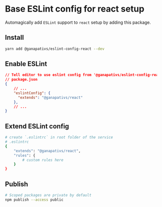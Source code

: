 # Base ESLint config for react setup

Automagically add `ESLint` support to `react` setup by adding this package.

## Install

```sh
yarn add @ganapativs/eslint-config-react --dev
```

## Enable ESLint

```json
// Tell editor to use eslint config from '@ganapativs/eslint-config-react'
// package.json
{
    // ...
    "eslintConfig": {
      "extends": "@ganapativs/react"
    },
    // ...
}
```

## Extend ESLint config

```sh
# create `.eslintrc` in root folder of the service
# .eslintrc
{
    "extends": "@ganapativs/react",
    "rules": {
        # custom rules here
    }
}
```

## Publish

```sh
# Scoped packages are private by default
npm publish --access public
```
